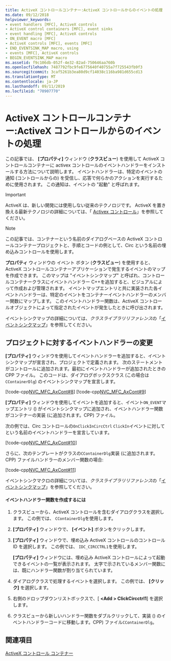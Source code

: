 ```yaml
---
title: ActiveX コントロールコンテナー:ActiveX コントロールからのイベントの処理
ms.date: 09/12/2018
helpviewer_keywords:
- event handlers [MFC], ActiveX controls
- ActiveX control containers [MFC], event sinks
- event handling [MFC], ActiveX controls
- ON_EVENT macro [MFC]
- ActiveX controls [MFC], events [MFC]
- END_EVENTSINK_MAP macro, using
- events [MFC], ActiveX controls
- BEGIN_EVENTSINK_MAP macro
ms.assetid: f9c106db-052f-4e32-82ad-750646aa760b
ms.openlocfilehash: 7487792fbc9fe6775640f40755a7f725543fb9f3
ms.sourcegitcommit: 3caf5261b3ea80d9cf14038c116ba981d655cd13
ms.translationtype: MT
ms.contentlocale: ja-JP
ms.lasthandoff: 09/11/2019
ms.locfileid: "70907770"
---
```

# <a name="activex-control-containers-handling-events-from-an-activex-control"></a>ActiveX コントロールコンテナー:ActiveX コントロールからのイベントの処理

この記事では、 **[プロパティ]** ウィンドウ (**クラスビュー**) を使用して ActiveX コントロールコンテナーに activex コントロールのイベントハンドラーをインストールする方法について説明します。 イベントハンドラーは、特定のイベントの通知 (コントロールからの) を受信し、応答で何らかのアクションを実行するために使用されます。 この通知は、イベントの "起動" と呼ばれます。

>[!IMPORTANT]
> ActiveX は、新しい開発には使用しない従来のテクノロジです。 ActiveX を置き換える最新テクノロジの詳細については、「 [Activex コントロール](activex-controls.md)」を参照してください。

> [!NOTE]
>  この記事では、コンテナーという名前のダイアログベースの ActiveX コントロールコンテナープロジェクトと、手順とコードの例として、Circ という名前の埋め込みコントロールを使用します。

**プロパティ** ウィンドウの イベント ボタン (**クラスビュー**) を使用すると、ActiveX コントロールコンテナーアプリケーションで発生するイベントのマップを作成できます。 このマップは "イベントシンクマップ" と呼ばれ、コントロールコンテナークラスにイベントハンドラー C++を追加すると、ビジュアルによって作成および管理されます。 イベントマップエントリと共に実装された各イベントハンドラーは、特定のイベントをコンテナーイベントハンドラーのメンバー関数にマップします。 このイベントハンドラー関数は、ActiveX コントロールオブジェクトによって指定されたイベントが発生したときに呼び出されます。

イベントシンクマップの詳細については、*クラスライブラリリファレンス*の「[イベントシンクマップ](../mfc/reference/event-sink-maps.md)」を参照してください。

##  <a name="_core_event_handler_modifications_to_the_project"></a>プロジェクトに対するイベントハンドラーの変更

**[プロパティ]** ウィンドウを使用してイベントハンドラーを追加すると、イベントシンクマップが宣言され、プロジェクトで定義されます。 次のステートメントがコントロールに追加されます。最初にイベントハンドラーが追加されたときの CPP ファイル。 このコードは、ダイアログボックスクラス (この場合は`CContainerDlg`) のイベントシンクマップを宣言します。

[!code-cpp[NVC_MFC_AxCont#8](../mfc/codesnippet/cpp/activex-control-containers-handling-events-from-an-activex-control_1.cpp)]
[!code-cpp[NVC_MFC_AxCont#9](../mfc/codesnippet/cpp/activex-control-containers-handling-events-from-an-activex-control_2.cpp)]

**[プロパティ]** ウィンドウを使用してイベントを追加すると、イベント`ON_EVENT`マップエントリ () がイベントシンクマップに追加され、イベントハンドラー関数がコンテナーの実装 (に追加されます。CPP) ファイル。

次の例では、Circ コントロールの`OnClickInCircCtrl` `ClickIn`イベントに対してという名前のイベントハンドラーを宣言しています。

[!code-cpp[NVC_MFC_AxCont#10](../mfc/codesnippet/cpp/activex-control-containers-handling-events-from-an-activex-control_3.cpp)]

さらに、次のテンプレートがクラスの`CContainerDlg`実装 (に追加されます。CPP) ファイルハンドラーのメンバー関数の場合:

[!code-cpp[NVC_MFC_AxCont#11](../mfc/codesnippet/cpp/activex-control-containers-handling-events-from-an-activex-control_4.cpp)]

イベントシンクマクロの詳細については、*クラスライブラリリファレンス*の「[イベントシンクマップ](../mfc/reference/event-sink-maps.md)」を参照してください。

#### <a name="to-create-an-event-handler-function"></a>イベントハンドラー関数を作成するには

1. クラスビューから、ActiveX コントロールを含むダイアログクラスを選択します。 この例では、 `CContainerDlg`を使用します。

1. **[プロパティ]** ウィンドウで、 **[イベント]** ボタンをクリックします。

1. **[プロパティ]** ウィンドウで、埋め込み ActiveX コントロールのコントロール ID を選択します。 この例では、 `IDC_CIRCCTRL1`を使用します。

   **[プロパティ]** ウィンドウには、埋め込み ActiveX コントロールによって起動できるイベントの一覧が表示されます。 太字で示されているメンバー関数には、既にハンドラー関数が割り当てられています。

1. ダイアログクラスで処理するイベントを選択します。 この例では、 **[クリック]** を選択します。

1. 右側のドロップダウンリストボックスで、[  **\<Add > ClickCircctrl1**] を選択します。

1. クラスビューから新しいハンドラー関数をダブルクリックして、実装 () のイベントハンドラーコードに移動します。CPP) ファイル`CContainerDlg`。

## <a name="see-also"></a>関連項目

[ActiveX コントロール コンテナー](../mfc/activex-control-containers.md)
